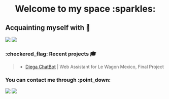 <h1 align="center">Welcome to my space :sparkles:</h1>

## **Acquainting myself with :briefcase:**
<p>
<img src="https://img.shields.io/badge/Python-14354C?style=for-the-badge&logo=python&logoColor=white">
<img src="https://img.shields.io/badge/PostgreSQL-316192?style=for-the-badge&logo=postgresql&logoColor=white">
<p>
  
<h3 align="left">:checkered_flag: Recent projects 🎓</h3>

>- [Diega ChatBot](https://github.com/jimhouserock/Capstone_Project_DiegaChatBot_v2) | Web Assistant for Le Wagon Mexico, Final Project<br>

<p>




<h3 align="left">You can contact me through :point_down:</h2>
  
<a href="https://www.linkedin.com/in/sgulec/"><img src="https://img.shields.io/badge/LinkedIn-0077B5?style=for-the-badge&logo=linkedin&logoColor=white"></a>
<a href="mailto:selcan.gulec@gmail.com"><img src="https://img.shields.io/badge/Gmail-D14836?style=for-the-badge&logo=gmail&logoColor=white"></a>
</p>
